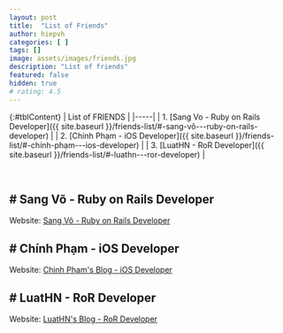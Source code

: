 ```yaml
---
layout: post
title:  "List of Friends"
author: hiepvh
categories: [ ]
tags: []
image: assets/images/friends.jpg
description: "List of friends"
featured: false
hidden: true
# rating: 4.5
---
```


{:#tblContent}
| List of FRIENDS |
|-----|
| 1. [Sang Vo - Ruby on Rails Developer]({{ site.baseurl }}/friends-list/#-sang-võ---ruby-on-rails-developer) |
| 2. [Chính Phạm - iOS Developer]({{ site.baseurl }}/friends-list/#-chính-phạm---ios-developer) |
| 3. [LuatHN - RoR Developer]({{ site.baseurl }}/friends-list/#-luathn---ror-developer) |

<br/>

## # Sang Võ - Ruby on Rails Developer

Website: [Sang Võ - Ruby on Rails Developer](https://blog.sangv2.com/)

## # Chính Phạm - iOS Developer

Website: [Chinh Pham's Blog - iOS Developer](https://chinhpham.net/)

## # LuatHN - RoR Developer

Website: [LuatHN's Blog - RoR Developer](https://luathn.com/)
